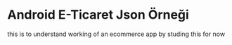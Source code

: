 ﻿# Android E-Ticaret Json Örneği
this is to understand working of an ecommerce app by studing this for now
